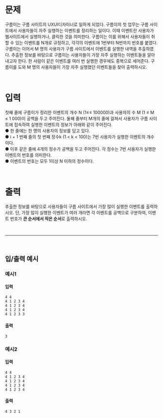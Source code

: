 # 문제
구름이는 구름 사이트의 UXUI디자이너로 일하게 되었다. 구름이의 첫 업무는 구름 사이트에서 사용자들이 자주 실행하는 이벤트를 정리하는 일이다. 이때
이벤트란 사용자가 웹사이트에서 실행하거나, 클릭한 것을 의미한다.
구름이는 이를 위해서 사용자들이 취할 수 있는 이벤트를 N개로 규정하고, 각각의 이벤트에 1번부터 N번까지 번호를 붙였다.
구름이는 이어서 M 명의 사용자가 구름 사이트에서 이벤트를 실행한 내역을 추출하였다. 추출한 정보를 바탕으로 구름이는 사용자들이 가장 자주 실행하는
이벤트들을 알아내고자 한다. 한 사람이 같은 이벤트를 여러 번 실행한 경우에도 중복으로 세어준다.
구름이를 도와 M 명의 사용자들이 가장 자주 실행했던 이벤트들을 찾아 출력하시오.

<br/>

# 입력
첫째 줄에 구름이가 정리한 이벤트의 개수 N (1≤≤ 100000)과 사용자의 수 M (1 ≤ M ≤ 1 000)이 공백을 두고 주어진다.
둘째 줄부터 M개의 줄에 걸쳐서 사용자가 구름 사이트에 접속하여 실행한 이벤트의 정보가 아래와 같이 주어진다. <br/>
● 한 줄에는 한 명의 사용자의 정보를 담고 있다. <br/>
●  i + 1 번째 줄의 첫 번째 정수k (1 < k < 100)는 7번 사용자가 실행한 이벤트의 개수이다. <br/>
●  이후 같은 줄에 4개의 정수가 공백을 두고 주어진다. 각 정수는 7번 사용자가 실행한 이벤트의 번호를 의미한다. <br/>
● 이벤트의 번호는 모두 1이상 N 이하의 정수이다.

<br/>

# 출력
추출한 정보를 바탕으로 사용자들이 구름 사이트에서 가장 많이 실행한 이벤트를 출력하시오. 단, 가장 많이 실행한 이벤트가 여러 개라면 각 이벤트를 공백으로
구분하여, 이벤트 번호가 **큰 순서에서 작은 순서**로 출력하시오.


<br/>

------

<br/>

## 입/출력 예시

### **예시1**

#### 입력

```
4 4
4 1 2 3 4
4 1 2 3 4
4 1 2 3 4
4 1 2 3 3
```
#### 출력
```
3
```

### **예시2**

#### 입력

```
4 4
4 1 2 3 4
4 1 2 3 4
4 1 2 3 4
4 1 2 3 4
```
#### 출력
```
4 3 2 1
```
